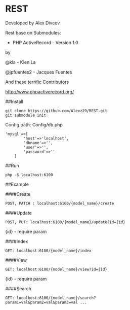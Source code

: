# REST
Developed by Alex Diveev

Rest base on Submodules:

- PHP ActiveRecord - Version 1.0

by

@kla - Kien La

@jpfuentes2 - Jacques Fuentes

And these terrific Contributors

http://www.phpactiverecord.org/





##Install
```
git clone https://github.com/Alexz29/REST.git
git submodule init
```

Config path: Config/db.php

```$xslt
'mysql'=>[
        'host'=>'localhost',
        'dbname'=>'',
        'user'=>'',
        'password'=>''
    ]
```

##Run
```$xslt
php -S localhost:6100
```




##Example

####Create
```
POST, PATCH : localhost:6100/{model_name}/create
```

####Update
```
POST, PUT: localhost:6100/{model_name}/update?id={id}  
``` 
{id} - require param

####Index
```
GET: localhost:6100/{model_name}/index
```

####View
```
GET: localhost:6100/{model_name}/view?id={id}
```
{id} - require param

####Search
```
GET: localhost:6100/{model_name}/search?param1=val&param2=val&param3=val ...
```
